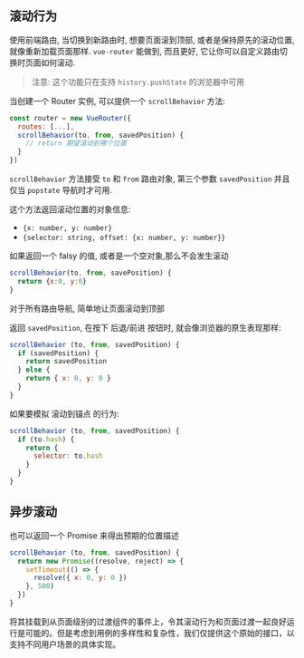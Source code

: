 ## 滚动行为

使用前端路由, 当切换到新路由时, 想要页面滚到顶部, 或者是保持原先的滚动位置, 就像重新加载页面那样. `vue-router` 能做到, 而且更好, 它让你可以自定义路由切换时页面如何滚动.

> 注意: 这个功能只在支持 `history.pushState` 的浏览器中可用

当创建一个 Router 实例, 可以提供一个 `scrollBehavior` 方法:

```js
const router = new VueRouter({
  routes: [...],
  scrollBehavior(to, from, savedPosition) {
    // return 期望滚动到哪个位置
  }
})
```

`scrollBehavior` 方法接受 `to` 和 `from` 路由对象, 第三个参数 `savedPosition` 并且仅当 `popstate` 导航时才可用.

这个方法返回滚动位置的对象信息:

- `{x: number, y: number}`
- `{selector: string, offset: {x: number, y: number}}`

如果返回一个 falsy 的值, 或者是一个空对象,那么不会发生滚动

```js
scrollBehavior(to, from, savePosition) {
  return {x:0, y:0}
}

```

对于所有路由导航, 简单地让页面滚动到顶部

返回 `savedPosition`, 在按下 后退/前进 按钮时, 就会像浏览器的原生表现那样:

```js
scrollBehavior (to, from, savedPosition) {
  if (savedPosition) {
    return savedPosition
  } else {
    return { x: 0, y: 0 }
  }
}
```

如果要模拟 滚动到锚点 的行为:

```js
scrollBehavior (to, from, savedPosition) {
  if (to.hash) {
    return {
      selector: to.hash
    }
  }
}
```

## 异步滚动

也可以返回一个 Promise 来得出预期的位置描述

```js
scrollBehavior (to, from, savedPosition) {
  return new Promise((resolve, reject) => {
    setTimeout(() => {
      resolve({ x: 0, y: 0 })
    }, 500)
  })
}
```

将其挂载到从页面级别的过渡组件的事件上，令其滚动行为和页面过渡一起良好运行是可能的。但是考虑到用例的多样性和复杂性，我们仅提供这个原始的接口，以支持不同用户场景的具体实现。
